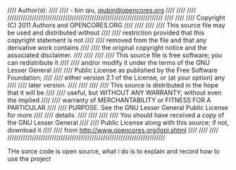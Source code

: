////  Author(s):                                                  ////
////      - bin qiu, qiubin@opencores.org                         ////
////                                                              ////
//////////////////////////////////////////////////////////////////////
////                                                              ////
//// Copyright (C) 2011 Authors and OPENCORES.ORG                 ////
////                                                              ////
//// This source file may be used and distributed without         ////
//// restriction provided that this copyright statement is not    ////
//// removed from the file and that any derivative work contains  ////
//// the original copyright notice and the associated disclaimer. ////
////                                                              ////
//// This source file is free software; you can redistribute it   ////
//// and/or modify it under the terms of the GNU Lesser General   ////
//// Public License as published by the Free Software Foundation; ////
//// either version 2.1 of the License, or (at your option) any   ////
//// later version.                                               ////
////                                                              ////
//// This source is distributed in the hope that it will be       ////
//// useful, but WITHOUT ANY WARRANTY; without even the implied   ////
//// warranty of MERCHANTABILITY or FITNESS FOR A PARTICULAR      ////
//// PURPOSE.  See the GNU Lesser General Public License for more ////
//// details.                                                     ////
////                                                              ////
//// You should have received a copy of the GNU Lesser General    ////
//// Public License along with this source; if not, download it   ////
//// from http://www.opencores.org/lgpl.shtml                     ////
////                                                              ////
///////////////////////////////////////////////////////////////////////

THe sorce code is open source, what i do is to explain and record how to use the project

